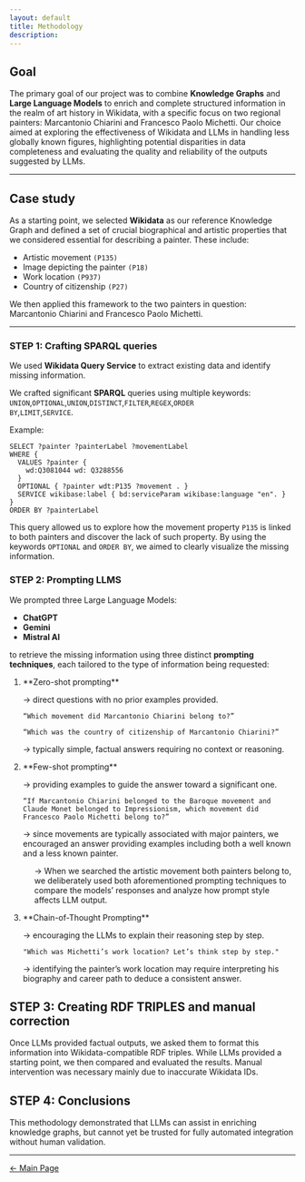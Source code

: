 ```yaml
---
layout: default
title: Methodology
description:
---
```


## Goal
The primary goal of our project was to combine **Knowledge Graphs** and **Large Language Models** to enrich and complete structured information in the realm of art history in Wikidata, with a specific focus on two regional painters: Marcantonio Chiarini and Francesco Paolo Michetti. Our choice aimed at exploring the effectiveness of Wikidata and LLMs in handling less globally known figures, highlighting potential disparities in data completeness and evaluating the quality and reliability of the outputs suggested by LLMs.

***

## Case study
As a starting point, we selected **Wikidata** as our reference Knowledge Graph and defined a set of crucial biographical and artistic properties that we considered essential for describing a painter. These include:
* Artistic movement <code class="language-plaintext highlighter-rouge">(P135)</code>
* Image depicting the painter <code class="language-plaintext highlighter-rouge">(P18)</code>
* Work location <code class="language-plaintext highlighter-rouge">(P937)</code>
* Country of citizenship <code class="language-plaintext highlighter-rouge">(P27)</code>

We then applied this framework to the two painters in question: Marcantonio Chiarini and Francesco Paolo Michetti. 

***
	
### STEP 1: Crafting SPARQL queries
We used **Wikidata Query Service** to extract existing data and identify missing information.

We crafted significant **SPARQL** queries using multiple keywords:
<code class="language-plaintext highlighter-rouge">UNION</code>,<code class="language-plaintext highlighter-rouge">OPTIONAL</code>,<code class="language-plaintext highlighter-rouge">UNION</code>,<code class="language-plaintext highlighter-rouge">DISTINCT</code>,<code class="language-plaintext highlighter-rouge">FILTER</code>,<code class="language-plaintext highlighter-rouge">REGEX</code>,<code class="language-plaintext highlighter-rouge">ORDER BY</code>,<code class="language-plaintext highlighter-rouge">LIMIT</code>,<code class="language-plaintext highlighter-rouge">SERVICE</code>.

Example:
```sprql
SELECT ?painter ?painterLabel ?movementLabel
WHERE {
  VALUES ?painter {
    wd:Q3081044 wd: Q3288556
  }
  OPTIONAL { ?painter wdt:P135 ?movement . }
  SERVICE wikibase:label { bd:serviceParam wikibase:language "en". }
}
ORDER BY ?painterLabel
```

This query allowed us to explore how the movement property <code class="language-plaintext highlighter-rouge">P135</code> is linked to both painters and discover the lack of such property. By using the keywords <code class="language-plaintext highlighter-rouge">OPTIONAL</code> and <code class="language-plaintext highlighter-rouge">ORDER BY</code>, we aimed to clearly visualize the missing information.

### STEP 2: Prompting LLMS 
We prompted three Large Language Models:
* **ChatGPT**
* **Gemini**
* **Mistral AI**

to retrieve the missing information using three distinct **prompting techniques**, each tailored to the type of information being requested:

<ol>
  <li>**Zero-shot prompting**</li> 
  <p>→ direct questions with no prior examples provided.</p>
  <p><pre><code>“Which movement did Marcantonio Chiarini belong to?”</code></pre></p>
  <p><pre><code>“Which was the country of citizenship of Marcantonio Chiarini?”</code></pre></p>
  <p>→ typically simple, factual answers requiring no context or reasoning.</p> 
  <li>**Few-shot prompting**</li>
  <p>→ providing examples to guide the answer toward a significant one.</p>
  <p><pre><code>“If Marcantonio Chiarini belonged to the Baroque movement and Claude Monet belonged to Impressionism, which movement did Francesco Paolo Michetti belong to?”</code></pre></p>
  <p>→ since movements are typically associated with major painters, we encouraged an answer providing examples including both a well known and a less known painter.</p>
  <p style="margin-left: 20px;">→ When we searched the artistic movement both painters belong to, we deliberately used both aforementioned prompting techniques to compare the models’ responses and analyze how prompt style affects LLM output.</p>
  <li>**Chain-of-Thought Prompting**</li>
  <p>→ encouraging the LLMs to explain their reasoning step by step.</p>
  <p><pre><code>"Which was Michetti’s work location? Let’s think step by step."</code></pre></p>
  <p>→ identifying the painter’s work location may require interpreting his biography and career path to deduce a consistent answer.</p>
</ol>

## STEP 3: Creating RDF TRIPLES and manual correction
Once LLMs provided factual outputs, we asked them to format this information into Wikidata-compatible RDF triples.
While LLMs provided a starting point, we then compared and evaluated the results. Manual intervention was necessary mainly due to inaccurate Wikidata IDs. 

## STEP 4: Conclusions
This methodology demonstrated that LLMs can assist in enriching knowledge graphs, but cannot yet be trusted for fully automated integration without human validation. 

***

[← Main Page](./)
